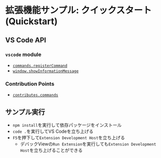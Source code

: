 # 拡張機能サンプル: クイックスタート (Quickstart)

## VS Code API

### `vscode` module

- [`commands.registerCommand`](https://code.visualstudio.com/api/references/vscode-api#commands.registerCommand)
- [`window.showInformationMessage`](https://code.visualstudio.com/api/references/vscode-api#window.showInformationMessage)

### Contribution Points

- [`contributes.commands`](https://code.visualstudio.com/api/references/contribution-points#contributes.commands)

## サンプル実行

- `npm install`を実行して依存パッケージをインストール
- `code .`を実行してVS Codeを立ち上げる
- `F5`を押下して`Extension Development Host`を立ち上げる
  - デバックViewの`Run Extension`を実行しても`Extension Development Host`を立ち上げることができる

